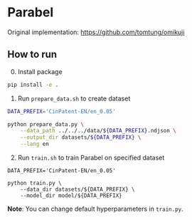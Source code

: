 # Parabel

Original implementation: https://github.com/tomtung/omikuji

## How to run

0. Install package
```bash
pip install -e .
```

1. Run `prepare_data.sh` to create dataset
```bash
DATA_PREFIX='CinPatent-EN/en_0.05'

python prepare_data.py \
    --data_path ../../../data/${DATA_PREFIX}.ndjson \
    --output_dir datasets/${DATA_PREFIX} \
    --lang en
```

2. Run `train.sh` to train Parabel on specified dataset
```
DATA_PREFIX='CinPatent-EN/en_0.05'

python train.py \
    --data_dir datasets/${DATA_PREFIX} \
    --model_dir model/${DATA_PREFIX}
```

**Note**: You can change default hyperparameters in `train.py`.
